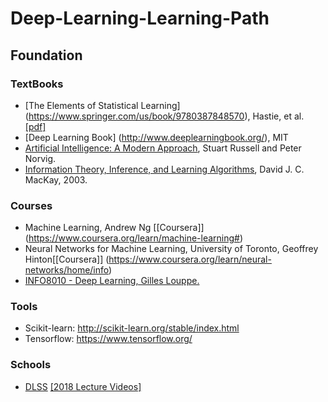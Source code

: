 # Deep-Learning-Learning-Path


## Foundation
### TextBooks
* [The Elements of Statistical Learning] (https://www.springer.com/us/book/9780387848570), Hastie, et al. [[pdf]](https://web.stanford.edu/~hastie/Papers/ESLII.pdf)
* [Deep Learning Book] (http://www.deeplearningbook.org/), MIT 
* [Artificial Intelligence: A Modern Approach](http://aima.cs.berkeley.edu/),  Stuart Russell and Peter Norvig.
* [Information Theory, Inference, and Learning Algorithms](https://www.inference.org.uk/itprnn/book.pdf),  David J. C. MacKay, 2003.

### Courses
* Machine Learning, Andrew Ng [[Coursera]] (https://www.coursera.org/learn/machine-learning#)
* Neural Networks for Machine Learning, University of Toronto, Geoffrey Hinton[[Coursera]] (https://www.coursera.org/learn/neural-networks/home/info)
* [INFO8010 - Deep Learning, Gilles Louppe.](https://github.com/glouppe/info8010-deep-learning)

### Tools
* Scikit-learn: http://scikit-learn.org/stable/index.html
* Tensorflow: https://www.tensorflow.org/

### Schools

* [DLSS](https://dlrlsummerschool.ca/) [[2018 Lecture Videos]](http://videolectures.net/DLRLsummerschool2018_toronto/?fbclid=IwAR0YbWE2mfIlw3bXfHGR9rkj8UtCyMKAL1TTGHhsgREtvxZnx1aycObfzno)
